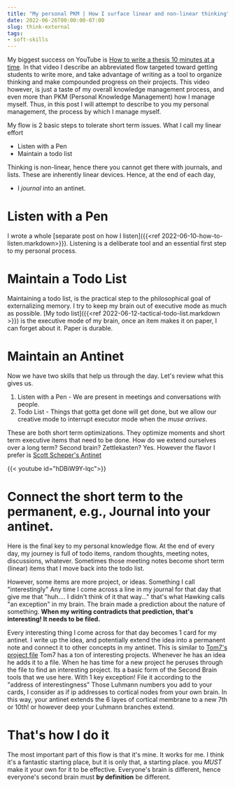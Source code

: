 ```yaml
---
title: "My personal PKM | How I surface linear and non-linear thinking" 
date: 2022-06-26T00:00:00-07:00
slug: think-external
tags:
- soft-skills
---
```



My biggest success on YouTube is [How to write a thesis 10 minutes at a time](https://m.youtube.com/watch?v=ELLEzK6fKPg&feature=youtu.be). In that video I describe an abbreviated flow targeted toward getting students to write more, and take advantage of writing as a tool to organize thinking and make compounded progress on their projects. This video however, is just a taste of my overall knowledge management process, and even more than PKM (Personal Knowledge Management) how I manage myself. Thus, in this post I will attempt to describe to you my personal management, the process by which I manage myself. 

My flow is 2 basic steps to tolerate short term issues. What I call my linear effort
- Listen with a Pen
- Maintain a todo list

Thinking is non-linear, hence there you cannot get there with journals, and lists. These are inherently linear devices. Hence, at the end of each day, 
- I *journal* into an antinet.


# Listen with a Pen

I wrote a whole [separate post on how I listen]({{<ref 2022-06-10-how-to-listen.markdown>}}). Listening is a deliberate tool and an essential first step to my personal process. 

# Maintain a Todo List

Maintaining a todo list, is the practical step to the philosophical goal of externalizing memory. I try to keep my brain out of executive mode as much as possible.  [My todo list]({{<ref 2022-06-12-tactical-todo-list.markdown >}}) is the executive mode of my brain, once an item makes it on paper, I can forget about it. Paper is durable.

# Maintain an Antinet

Now we have two skills that help us through the day. Let's review what this gives us.
1. Listen with a Pen - We are present in meetings and conversations with people.
2. Todo List -  Things that gotta get done will get done, but we allow our creative mode to interrupt executor mode when the *muse arrives*.
   
These are both short term optimizations. They optimize moments and short term executive items that need to be done. How do we extend ourselves over a long term? Second brain? Zettlekasten? Yes. However the flavor I prefer is [Scott Scheper's Antinet](https://www.youtube.com/watch?v=3oqxWdtvqlk)

{{< youtube id="hDBiW9Y-lqc">}}

# Connect the short term to the permanent, e.g., Journal into your antinet. 

Here is the final key to my personal knowledge flow. At the end of every day, my journey is full of todo items, random thoughts, meeting notes, discussions, whatever. Sometimes those meeting notes become short term (linear) items that I move back into the todo list.

However, some items are more project, or ideas. Something I call "interestingly" Any time I come across a line in my journal for that day that give me that "huh.... I didn't think of it that way..." that's what Hawking calls "an exception" in my brain. The brain made a prediction about the nature of something. **When my writing contradicts that prediction, that's interesting! It needs to be filed.**  

Every interesting thing I come across for that day becomes 1 card for my antinet. I write up the idea, and potentially extend the idea into a permanent note and connect it to other concepts in my antinet. This is similar to [Tom7's project file](https://www.youtube.com/c/suckerpinch) Tom7 has a ton of interesting projects. Whenever he has an idea he adds it to a file. When he has time for a new project he peruses through the file to find an interesting project. Its a basic form of the Second Brain tools that we use here. With 1 key exception! File it according to the "address of interestingness" Those Luhmann numbers you add to your cards, I consider as if ip addresses to cortical nodes from your own brain. In this way, your antinet extends the 6 layes of cortical membrane to a new 7th or 10th! or however deep your Luhmann branches extend. 

# That's how I do it

The most important part of this flow is that it's mine. It works for me. I think it's a fantastic starting place, but it is only that, a starting place. you *MUST* make it your own for it to be effective. Everyone's brain is different, hence everyone's second brain must **by definition** be different. 

